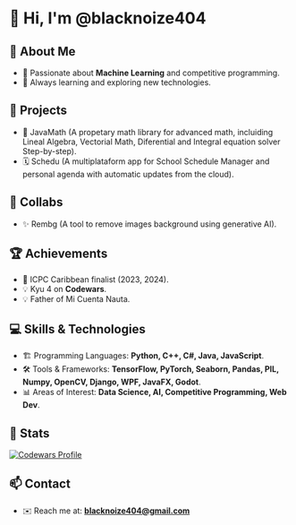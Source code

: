# 👋 Hi, I'm @blacknoize404

## 🚀 About Me
- 🤖 Passionate about **Machine Learning** and competitive programming.
- 📌 Always learning and exploring new technologies.

## 🧱 Projects
- 🔢 JavaMath (A propetary math library for advanced math, incluiding Lineal Algebra, Vectorial Math, Diferential and Integral equation solver Step-by-step).
- 🗓️ Schedu (A multiplataform app for School Schedule Manager and personal agenda with automatic updates from the cloud).

## 🤝 Collabs
- ✨ Rembg (A tool to remove images background using generative AI).

## 🏆 Achievements
- 🏅 ICPC Caribbean finalist (2023, 2024).
- 💡 Kyu 4 on **Codewars**.
- 💡 Father of Mi Cuenta Nauta.

## 💻 Skills & Technologies
- 🏗 Programming Languages: **Python, C++, C#, Java, JavaScript**.
- 🛠 Tools & Frameworks: **TensorFlow, PyTorch, Seaborn, Pandas, PIL, Numpy, OpenCV, Django, WPF, JavaFX, Godot**.
- 📊 Areas of Interest: **Data Science, AI, Competitive Programming, Web Dev**.

## 🔗 Stats
[![Codewars Profile](https://www.codewars.com/users/blacknoize404/badges/large)](https://www.codewars.com/users/blacknoize404)
<!---
 [![GitHub Stats](https://github-readme-stats.vercel.app/api?username=blacknoize404&show_icons=true)](https://github.com/blacknoize404)
--->
## 📫 Contact
- ✉️ Reach me at: **blacknoize404@gmail.com**

